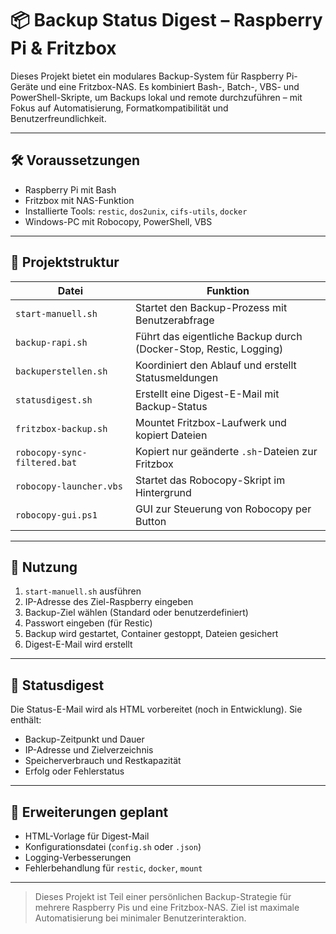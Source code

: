 # 📦 Backup Status Digest – Raspberry Pi & Fritzbox

Dieses Projekt bietet ein modulares Backup-System für Raspberry Pi-Geräte und eine Fritzbox-NAS. Es kombiniert Bash-, Batch-, VBS- und PowerShell-Skripte, um Backups lokal und remote durchzuführen – mit Fokus auf Automatisierung, Formatkompatibilität und Benutzerfreundlichkeit.

---

## 🛠️ Voraussetzungen

- Raspberry Pi mit Bash
- Fritzbox mit NAS-Funktion
- Installierte Tools: `restic`, `dos2unix`, `cifs-utils`, `docker`
- Windows-PC mit Robocopy, PowerShell, VBS

---

## 📁 Projektstruktur

| Datei                     | Funktion                                                                 |
|--------------------------|--------------------------------------------------------------------------|
| `start-manuell.sh`       | Startet den Backup-Prozess mit Benutzerabfrage                           |
| `backup-rapi.sh`         | Führt das eigentliche Backup durch (Docker-Stop, Restic, Logging)        |
| `backuperstellen.sh`     | Koordiniert den Ablauf und erstellt Statusmeldungen                      |
| `statusdigest.sh`        | Erstellt eine Digest-E-Mail mit Backup-Status                            |
| `fritzbox-backup.sh`     | Mountet Fritzbox-Laufwerk und kopiert Dateien                            |
| `robocopy-sync-filtered.bat` | Kopiert nur geänderte `.sh`-Dateien zur Fritzbox                     |
| `robocopy-launcher.vbs`  | Startet das Robocopy-Skript im Hintergrund                               |
| `robocopy-gui.ps1`       | GUI zur Steuerung von Robocopy per Button                                |

---

## 🚀 Nutzung

1. `start-manuell.sh` ausführen  
2. IP-Adresse des Ziel-Raspberry eingeben  
3. Backup-Ziel wählen (Standard oder benutzerdefiniert)  
4. Passwort eingeben (für Restic)  
5. Backup wird gestartet, Container gestoppt, Dateien gesichert  
6. Digest-E-Mail wird erstellt

---

## 📧 Statusdigest

Die Status-E-Mail wird als HTML vorbereitet (noch in Entwicklung). Sie enthält:

- Backup-Zeitpunkt und Dauer  
- IP-Adresse und Zielverzeichnis  
- Speicherverbrauch und Restkapazität  
- Erfolg oder Fehlerstatus

---

## 🧠 Erweiterungen geplant

- HTML-Vorlage für Digest-Mail  
- Konfigurationsdatei (`config.sh` oder `.json`)  
- Logging-Verbesserungen  
- Fehlerbehandlung für `restic`, `docker`, `mount`

---

> Dieses Projekt ist Teil einer persönlichen Backup-Strategie für mehrere Raspberry Pis und eine Fritzbox-NAS. Ziel ist maximale Automatisierung bei minimaler Benutzerinteraktion.
